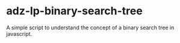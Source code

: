 # adz-lp-binary-search-tree
A simple script to understand the concept of a binary search tree in javascript.
